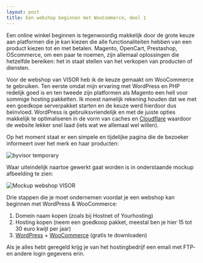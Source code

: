 ```yaml
---
layout: post
title: Een webshop beginnen met WooCommerce, deel 1
---
```


Een online winkel beginnen is tegenwoordig makkelijk door de grote keuze aan platformen die je kan kiezen die alle functionaliteiten hebben van een product kiezen tot en met betalen. Magento, OpenCart, Prestashop, OScommerce, om een paar te noemen, zijn allemaal oplossingen die hetzelfde bereiken: het in staat stellen van het verkopen van producten of diensten.

Voor de webshop van VISOR heb ik de keuze gemaakt om WooCommerce te gebruiken. Ten eerste omdat mijn ervaring met WordPress en PHP redelijk goed is en ten tweede zijn platformen als Magento een hell voor sommige hosting pakketten. Ik moest namelijk rekening houden dat we met een goedkope serverpakket starten en de keuze werd hierdoor dus beïnvloed. WordPress is gebruiksvriendelijk en met de juiste opties makkelijk te optimaliseren in de vorm van caches en [Cloudflare](https://www.cloudflare.com/) waardoor de website lekker snel laad (iets wat we allemaal wel willen).

Op het moment staat er een simpele en tijdelijke pagina die de bezoeker informeert over het merk en haar producten:

![byvisor temporary](http://i.imgur.com/REsxxmM.png)

Waar uiteindelijk naartoe gewerkt gaat worden is in onderstaande mockup afbeelding te zien:

![Mockup webshop VISOR](http://i.imgur.com/9ZOU4K6.png)

Drie stappen die je moet ondernemen voordat je een webshop kan beginnen met WordPress & WooCommerce:

1. Domein naam kopen (zoals bij Hostnet of Yourhosting)
2. Hosting kopen (neem een goedkoop pakket, meestal ben je hier 15 tot 30 euro kwijt per jaar)
3. [WordPress](http://nl.wordpress.org/) + [WooCommerce](http://www.woothemes.com/woocommerce/) (gratis te downloaden)

Als je alles hebt geregeld krijg je van het hostingbedrijf een email met FTP- en andere login gegevens erin.